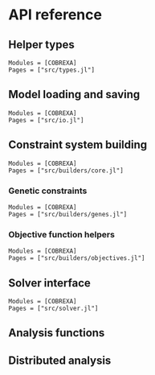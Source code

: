 # API reference

## Helper types

```@autodocs
Modules = [COBREXA]
Pages = ["src/types.jl"]
```

## Model loading and saving

```@autodocs
Modules = [COBREXA]
Pages = ["src/io.jl"]
```

## Constraint system building

```@autodocs
Modules = [COBREXA]
Pages = ["src/builders/core.jl"]
```

### Genetic constraints

```@autodocs
Modules = [COBREXA]
Pages = ["src/builders/genes.jl"]
```

### Objective function helpers

```@autodocs
Modules = [COBREXA]
Pages = ["src/builders/objectives.jl"]
```

## Solver interface

```@autodocs
Modules = [COBREXA]
Pages = ["src/solver.jl"]
```

## Analysis functions

## Distributed analysis
